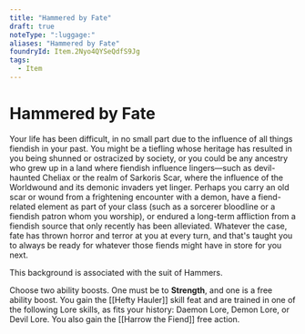 ```yaml
---
title: "Hammered by Fate"
draft: true
noteType: ":luggage:"
aliases: "Hammered by Fate"
foundryId: Item.2Nyo4QYSeQdfS9Jg
tags:
  - Item
---
```


# Hammered by Fate

Your life has been difficult, in no small part due to the influence of all things fiendish in your past. You might be a tiefling whose heritage has resulted in you being shunned or ostracized by society, or you could be any ancestry who grew up in a land where fiendish influence lingers—such as devil-haunted Cheliax or the realm of Sarkoris Scar, where the influence of the Worldwound and its demonic invaders yet linger. Perhaps you carry an old scar or wound from a frightening encounter with a demon, have a fiend-related element as part of your class (such as a sorcerer bloodline or a fiendish patron whom you worship), or endured a long-term affliction from a fiendish source that only recently has been alleviated. Whatever the case, fate has thrown horror and terror at you at every turn, and that's taught you to always be ready for whatever those fiends might have in store for you next.

This background is associated with the suit of Hammers.

Choose two ability boosts. One must be to **Strength**, and one is a free ability boost. You gain the [[Hefty Hauler]] skill feat and are trained in one of the following Lore skills, as fits your history: Daemon Lore, Demon Lore, or Devil Lore. You also gain the [[Harrow the Fiend]] free action.
